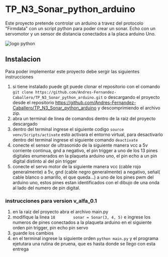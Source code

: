 # TP_N3_Sonar_python_arduino
Este proyecto pretende controlar un arduino a travez del protocolo "Firmdata" con un script python para poder crear un sonar. Echo con un servomotor y un sensor de distancia conectados a la placa arduino Uno.

![logo python](https://anthoncode.com/wp-content/uploads/2019/01/python-logo-png.png)

## Instalacion
Para poder implementar este proyecto debe sergir las siguientes instrucciones
1. si tiene instalado puede git puede clonar el repositorio con el comando `git clone https://github.com/Andres-Fernandez-Caballero/TP_N3_Sonar_python_arduino.git` o descargando el proyecto desde el repositorio https://github.com/Andres-Fernandez-Caballero/TP_N3_Sonar_python_arduino y descomprimiendo el archivo zip.
2. abra un terminal de linea de comandos dentro de la raiz del proyecto descargado
3. dentro del terminal ingrese el siguiente codigo `source venv/Scripts/activate` esto activara el entorno virtual, para desactivarlo dentro del terminal ingrese el siguiente comando `deactivate` 
 4. conecte el sensor de ultrasonido de la siguiente manera vcc a 5v corriente continua, gnd a negativo, el pin trigger a uno de los 13 pines digitales enumerados en la plaqueta arduino uno, el pin echo a un pin digital distinto al del pin trigger
 5. conecte el servo motor de la siguiente manera vcc (cable rojo generalmente) a 5v, gnd (cable negro generalmente) a negativo, señal( cable blanco o amarillo, el que queda...) a uno de los pines pwm del arduino uno, estos pines estan identificados con el dibujo de una onda al lado del numero de pin digital.
 
 ### instrucciones para version v_alfa_0.1
 1. en la raiz del proyecto abra el archivo main.py
 2. modifique la linea  `18        sonar = Sonar(3, 4, 5)` e ingrese los numeros de pines conectados a la plaqueta arduino en el siguiente orden pin trigger, pin echo pin servo
 3. guarde los cambios
 4. en el terminal ingrese la siguiente orden `python main.py` y el programa ejetutara una rutina de pruena, que es hasta donde se llego con esta entrega
